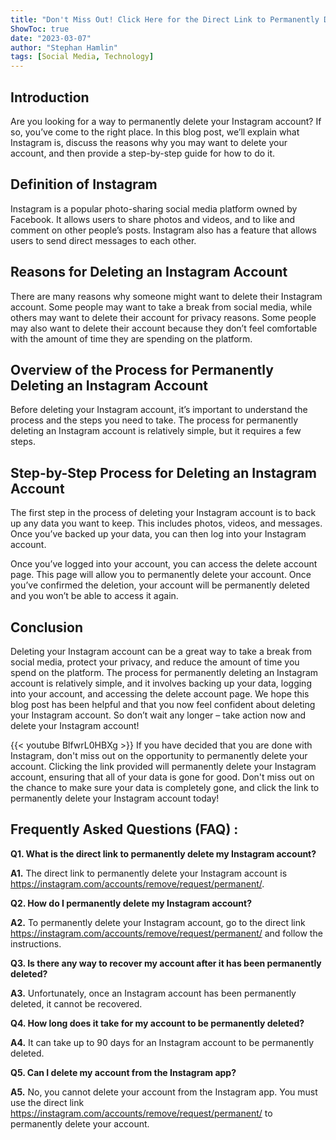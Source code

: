 ```yaml
---
title: "Don't Miss Out! Click Here for the Direct Link to Permanently Delete Your Instagram Account!"
ShowToc: true 
date: "2023-03-07"
author: "Stephan Hamlin" 
tags: [Social Media, Technology]
---
```

## Introduction
Are you looking for a way to permanently delete your Instagram account? If so, you’ve come to the right place. In this blog post, we’ll explain what Instagram is, discuss the reasons why you may want to delete your account, and then provide a step-by-step guide for how to do it. 

## Definition of Instagram
Instagram is a popular photo-sharing social media platform owned by Facebook. It allows users to share photos and videos, and to like and comment on other people’s posts. Instagram also has a feature that allows users to send direct messages to each other.

## Reasons for Deleting an Instagram Account
There are many reasons why someone might want to delete their Instagram account. Some people may want to take a break from social media, while others may want to delete their account for privacy reasons. Some people may also want to delete their account because they don’t feel comfortable with the amount of time they are spending on the platform. 

## Overview of the Process for Permanently Deleting an Instagram Account
Before deleting your Instagram account, it’s important to understand the process and the steps you need to take. The process for permanently deleting an Instagram account is relatively simple, but it requires a few steps. 

## Step-by-Step Process for Deleting an Instagram Account
The first step in the process of deleting your Instagram account is to back up any data you want to keep. This includes photos, videos, and messages. Once you’ve backed up your data, you can then log into your Instagram account. 

Once you’ve logged into your account, you can access the delete account page. This page will allow you to permanently delete your account. Once you’ve confirmed the deletion, your account will be permanently deleted and you won’t be able to access it again. 

## Conclusion
Deleting your Instagram account can be a great way to take a break from social media, protect your privacy, and reduce the amount of time you spend on the platform. The process for permanently deleting an Instagram account is relatively simple, and it involves backing up your data, logging into your account, and accessing the delete account page. We hope this blog post has been helpful and that you now feel confident about deleting your Instagram account. So don’t wait any longer – take action now and delete your Instagram account!

{{< youtube BlfwrL0HBXg >}} 
If you have decided that you are done with Instagram, don't miss out on the opportunity to permanently delete your account. Clicking the link provided will permanently delete your Instagram account, ensuring that all of your data is gone for good. Don't miss out on the chance to make sure your data is completely gone, and click the link to permanently delete your Instagram account today!

## Frequently Asked Questions (FAQ) :
**Q1. What is the direct link to permanently delete my Instagram account?**

**A1.** The direct link to permanently delete your Instagram account is https://instagram.com/accounts/remove/request/permanent/.

**Q2. How do I permanently delete my Instagram account?**

**A2.** To permanently delete your Instagram account, go to the direct link https://instagram.com/accounts/remove/request/permanent/ and follow the instructions.

**Q3. Is there any way to recover my account after it has been permanently deleted?**

**A3.** Unfortunately, once an Instagram account has been permanently deleted, it cannot be recovered.

**Q4. How long does it take for my account to be permanently deleted?**

**A4.** It can take up to 90 days for an Instagram account to be permanently deleted.

**Q5. Can I delete my account from the Instagram app?**

**A5.** No, you cannot delete your account from the Instagram app. You must use the direct link https://instagram.com/accounts/remove/request/permanent/ to permanently delete your account.



